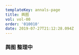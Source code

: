 ```yaml
---
templateKey: annals-page
title: 舆图
vol: vol-00
order: '010010'
date: 2019-07-27T21:12:28.094Z
---
```

### 舆图 整理中
